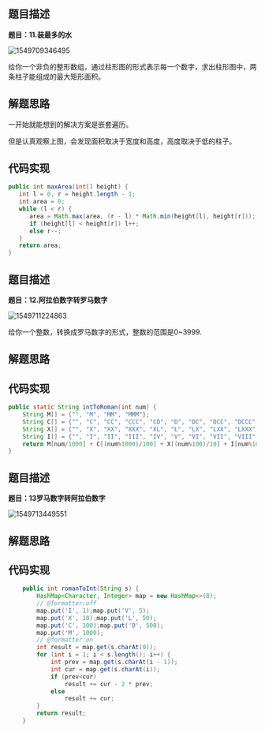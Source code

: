 ## 题目描述

**题目：11.装最多的水**

![1549709346495](/home/hdr/.config/Typora/typora-user-images/1549709346495.png)

给你一个非负的整形数组，通过柱形图的形式表示每一个数字，求出柱形图中，两条柱子能组成的最大矩形面积。

## 解题思路

一开始就能想到的解决方案是嵌套遍历。

但是认真观察上图，会发现面积取决于宽度和高度，高度取决于低的柱子。

## 代码实现

```java
public int maxArea(int[] height) {
   int l = 0, r = height.length - 1;
   int area = 0;
   while (l < r) {
      area = Math.max(area, (r - l) * Math.min(height[l], height[r]));
      if (height[l] < height[r]) l++;
      else r--;
   }
   return area;
}
```

## 题目描述

**题目：12.阿拉伯数字转罗马数字**

![1549711224863](/home/hdr/.config/Typora/typora-user-images/1549711224863.png)

给你一个整数，转换成罗马数字的形式，整数的范围是0~3999.

## 解题思路

## 代码实现

```java
public static String intToRoman(int num) {
    String M[] = {"", "M", "MM", "MMM"};
    String C[] = {"", "C", "CC", "CCC", "CD", "D", "DC", "DCC", "DCCC", "CM"};
    String X[] = {"", "X", "XX", "XXX", "XL", "L", "LX", "LXX", "LXXX", "XC"};
    String I[] = {"", "I", "II", "III", "IV", "V", "VI", "VII", "VIII", "IX"};
    return M[num/1000] + C[(num%1000)/100] + X[(num%100)/10] + I[num%10];
}
```



## 题目描述

**题目：13罗马数字转阿拉伯数字**

![1549713449551](/home/hdr/.config/Typora/typora-user-images/1549713449551.png)

## 解题思路

## 代码实现

```java
	public int romanToInt(String s) {
		HashMap<Character, Integer> map = new HashMap<>(8);
		// @formatter:off
		map.put('I', 1);map.put('V', 5);
		map.put('X', 10);map.put('L', 50);
		map.put('C', 100);map.put('D', 500);
		map.put('M', 1000);
		// @formatter:on
		int result = map.get(s.charAt(0));
		for (int i = 1; i < s.length(); i++) {
			int prev = map.get(s.charAt(i - 1));
			int cur = map.get(s.charAt(i));
			if (prev<cur)
				result += cur - 2 * prev;
			else
				result += cur;
		}
		return result;
	}
```





